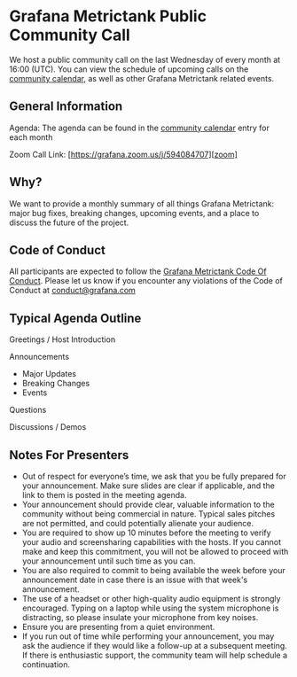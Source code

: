 # Grafana Metrictank Public Community Call

We host a public community call on the last Wednesday of every month at 16:00 (UTC). You can view the schedule of upcoming calls on the [community calendar][calendar], as well as other Grafana Metrictank related events.

## General Information

Agenda: The agenda can be found in the [community calendar][calendar] entry for each month

Zoom Call Link: [https://grafana.zoom.us/j/594084707][zoom]

## Why?

We want to provide a monthly summary of all things Grafana Metrictank: major bug fixes, breaking changes, upcoming events, and a place to discuss the future of the project.

## Code of Conduct

All participants are expected to follow the [Grafana Metrictank Code Of Conduct][coc]. Please let us know if you encounter any violations of the Code of Conduct at conduct@grafana.com

## Typical Agenda Outline

Greetings / Host Introduction

Announcements

* Major Updates
* Breaking Changes
* Events

Questions

Discussions / Demos

## Notes For Presenters

* Out of respect for everyone’s time, we ask that you be fully prepared for your announcement. Make sure slides are clear if applicable, and the link to them is posted in the meeting agenda.
* Your announcement should provide clear, valuable information to the community without being commercial in nature. Typical sales pitches are not permitted, and could potentially alienate your audience.
* You are required to show up 10 minutes before the meeting to verify your audio and screensharing capabilities with the hosts. If you cannot make and keep this commitment, you will not be allowed to proceed with your announcement until such time as you can.
* You are also required to commit to being available the week before your announcement date in case there is an issue with that week's announcement.
* The use of a headset or other high-quality audio equipment is strongly encouraged. Typing on a laptop while using the system microphone is distracting, so please insulate your microphone from key noises.
* Ensure you are presenting from a quiet environment.
* If you run out of time while performing your announcement, you may ask the audience if they would like a follow-up at a subsequent meeting. If there is enthusiastic support, the community team will help schedule a continuation.

[coc]: https://github.com/grafana/grafana/blob/master/CODE_OF_CONDUCT.md
[calendar]: https://calendar.google.com/calendar/embed?src=grafana.com_n57lluqpn4h4edroeje6199o00%40group.calendar.google.com
[zoom]: https://grafana.zoom.us/j/594084707
